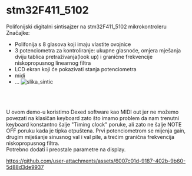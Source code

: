 # stm32F411_5102
 Polifonijski digitalni sintisajzer na stm32F411_5102 mikrokontroleru <br/>
 Značajke:
 * Polifonija s 8 glasova koji imaju vlastite ovojnice
 * 3 potenciometra za kontroliranje: ukupne glasnoće, omjera mješanja dviju tablica pretraživanja(look up) i granične frekvencije niskopropusnog linearnog filtra
 * LCD ekran koji će pokazivati stanja potenciometra
 * midi
 * ...
![slika_sintic](https://github.com/user-attachments/assets/70538e2f-80b0-4b2f-93c7-5275630b5a62)
<br/>
<br/>
<br/>
U ovom demo-u koristimo Dexed software kao MIDI out jer ne možemo povezati na klasičan keyboard zato što imamo problem da nam trenutni keyboard konstantno šalje "Timing clock" poruke, ali zato ne šalje NOTE OFF poruku kada je tipka otpuštena.
Prvi potenciometrom se mijenja gain, drugim miješanje sinusnog val i val pile, a trećim granična frekvencija niskopropusnog filtra. <br/>
Potrebno dodati i preostale parametre na display.
<br/>

https://github.com/user-attachments/assets/6007c01d-9187-402b-9b60-5d88d3de9937


